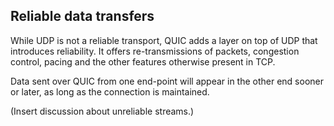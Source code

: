 ## ‎Reliable data transfers

While UDP is not a reliable transport, QUIC adds a layer on top of UDP that
introduces reliability. It offers re-transmissions of packets, congestion
control, pacing and the other features otherwise present in TCP.

Data sent over QUIC from one end-point will appear in the other end sooner or
later, as long as the connection is maintained.

(Insert discussion about unreliable streams.)
